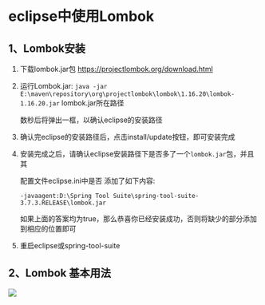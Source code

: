 # eclipse中使用Lombok
## 1、Lombok安装
1. 下载lombok.jar包 https://projectlombok.org/download.html

2. 运行Lombok.jar: 
`java -jar E:\maven\repository\org\projectlombok\lombok\1.16.20\lombok-1.16.20.jar`	lombok.jar所在路径

	数秒后将弹出一框，以确认eclipse的安装路径

3. 确认完eclipse的安装路径后，点击install/update按钮，即可安装完成

4. 安装完成之后，请确认eclipse安装路径下是否多了一个`lombok.jar`包，并且其

	配置文件eclipse.ini中是否 添加了如下内容: 
	
    `-javaagent:D:\Spring Tool Suite\spring-tool-suite-3.7.3.RELEASE\lombok.jar`
    
	如果上面的答案均为true，那么恭喜你已经安装成功，否则将缺少的部分添加到相应的位置即可

5. 重启eclipse或spring-tool-suite

## 2、Lombok 基本用法
![](http://ww1.sinaimg.cn/large/005PjuVtgy1fqs7fgrptvj30fh0asmx7.jpg)